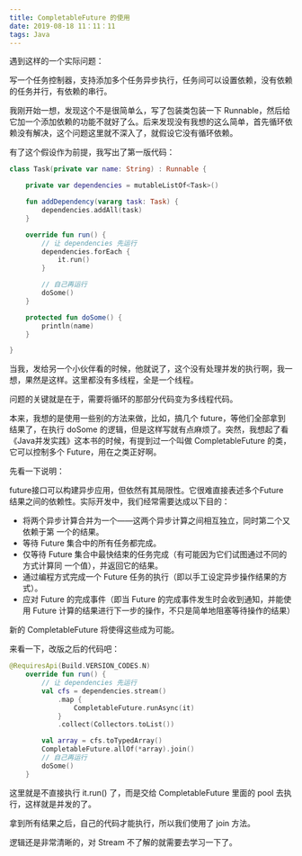 ```yaml
---
title: CompletableFuture 的使用
date: 2019-08-18 11：11：11
tags: Java
---
```



遇到这样的一个实际问题：

写一个任务控制器，支持添加多个任务异步执行，任务间可以设置依赖，没有依赖的任务并行，有依赖的串行。

我刚开始一想，发现这个不是很简单么，写了包装类包装一下 Runnable，然后给它加一个添加依赖的功能不就好了么。后来发现没有我想的这么简单，首先循环依赖没有解决，这个问题这里就不深入了，就假设它没有循环依赖。

有了这个假设作为前提，我写出了第一版代码：

```kotlin
class Task(private var name: String) : Runnable {

    private var dependencies = mutableListOf<Task>()

    fun addDependency(vararg task: Task) {
        dependencies.addAll(task)
    }

    override fun run() {
        // 让 dependencies 先运行
        dependencies.forEach {
            it.run()
        }

        // 自己再运行
        doSome()
    }

    protected fun doSome() {
        println(name)
    }

}
```

当我，发给另一个小伙伴看的时候，他就说了，这个没有处理并发的执行啊，我一想，果然是这样。这里都没有多线程，全是一个线程。

问题的关键就是在于，需要将循环的那部分代码变为多线程代码。

本来，我想的是使用一些别的方法来做，比如，搞几个 future，等他们全部拿到结果了，在执行 doSome 的逻辑，但是这样写就有点麻烦了。突然，我想起了看《Java并发实践》这本书的时候，有提到过一个叫做 CompletableFuture  的类，它可以控制多个 Future，用在之类正好啊。



先看一下说明：

future接口可以构建异步应用，但依然有其局限性。它很难直接表述多个Future 结果之间的依赖性。实际开发中，我们经常需要达成以下目的：

- 将两个异步计算合并为一个——这两个异步计算之间相互独立，同时第二个又依赖于第
   一个的结果。
- 等待 Future 集合中的所有任务都完成。
- 仅等待 Future 集合中最快结束的任务完成（有可能因为它们试图通过不同的方式计算同
   一个值），并返回它的结果。
- 通过编程方式完成一个 Future 任务的执行（即以手工设定异步操作结果的方式）。
- 应对 Future 的完成事件（即当 Future 的完成事件发生时会收到通知，并能使用 Future
   计算的结果进行下一步的操作，不只是简单地阻塞等待操作的结果）

新的 CompletableFuture 将使得这些成为可能。



来看一下，改版之后的代码吧：

```kotlin
@RequiresApi(Build.VERSION_CODES.N)
    override fun run() {
        // 让 dependencies 先运行
        val cfs = dependencies.stream()
            .map {
                CompletableFuture.runAsync(it)
            }
            .collect(Collectors.toList())

        val array = cfs.toTypedArray()
        CompletableFuture.allOf(*array).join()
        // 自己再运行
        doSome()
    }
```

这里就是不直接执行 it.run() 了，而是交给 CompletableFuture 里面的 pool 去执行，这样就是并发的了。

拿到所有结果之后，自己的代码才能执行，所以我们使用了 join 方法。

逻辑还是非常清晰的，对 Stream 不了解的就需要去学习一下了。